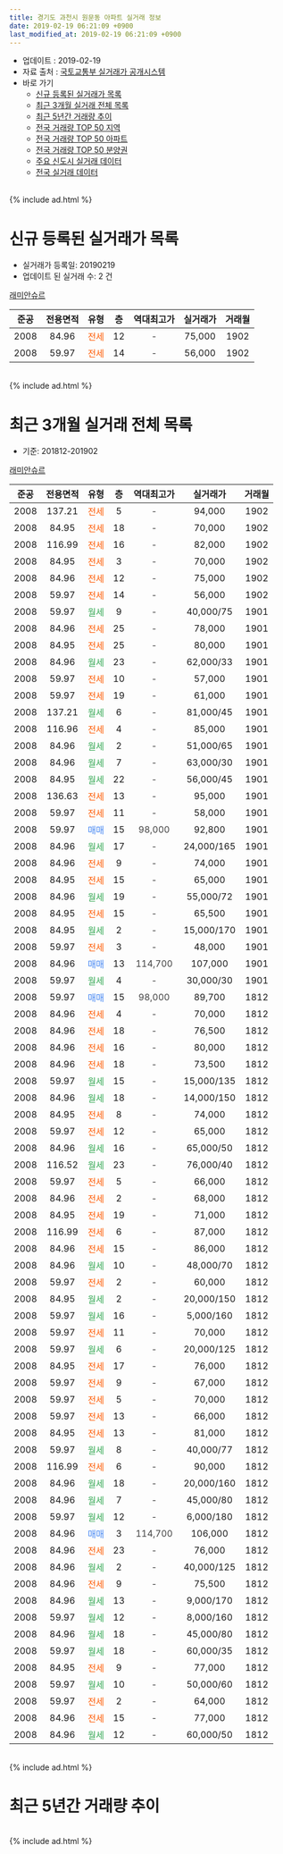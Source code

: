 ```yaml
---
title: 경기도 과천시 원문동 아파트 실거래 정보
date: 2019-02-19 06:21:09 +0900
last_modified_at: 2019-02-19 06:21:09 +0900
---
```


* 업데이트 : 2019-02-19
* 자료 출처 : [국토교통부 실거래가 공개시스템](http://rt.molit.go.kr)
* 바로 가기
    * [신규 등록된 실거래가 목록](#신규-등록된-실거래가-목록)
    * [최근 3개월 실거래 전체 목록](#최근-3개월-실거래-전체-목록)
    * [최근 5년간 거래량 추이](#최근-5년간-거래량-추이)
    * [전국 거래량 TOP 50 지역](https://ayogom.github.io/apt-trade-info/최근-3개월-전국에서-가장-거래가-많이-발생한-지역)
    * [전국 거래량 TOP 50 아파트](https://ayogom.github.io/apt-trade-info/최근-3개월-전국에서-가장-거래가-많이-발생한-아파트)
    * [전국 거래량 TOP 50 분양권](https://ayogom.github.io/apt-trade-info/최근-3개월-전국에서-가장-거래가-많이-발생한-분양권)
    * [주요 신도시 실거래 데이터](https://ayogom.github.io/apt-trade-info/주요-신도시)
    * [전국 실거래 데이터](https://ayogom.github.io/apt-trade-info/전국)
<br>
{% include ad.html %}
<br>

# 신규 등록된 실거래가 목록
* 실거래가 등록일: 20190219
* 업데이트 된 실거래 수: 2 건


[래미안슈르](https://search.naver.com/search.naver?query=%EA%B2%BD%EA%B8%B0%EB%8F%84+%EA%B3%BC%EC%B2%9C%EC%8B%9C+%EC%9B%90%EB%AC%B8%EB%8F%99+%EB%9E%98%EB%AF%B8%EC%95%88%EC%8A%88%EB%A5%B4)

|준공|전용면적|유형|층|역대최고가|실거래가|거래월|
|:---:|:---:|:---:|:---:|:---:|:---:|:---:|
|2008|84.96|<span style="color:#ff5a00">전세</span>|12|<span style="color:#444444">-</span>|75,000|1902|
|2008|59.97|<span style="color:#ff5a00">전세</span>|14|<span style="color:#444444">-</span>|56,000|1902|


<br>
{% include ad.html %}
<br>

# 최근 3개월 실거래 전체 목록
* 기준: 201812-201902


[래미안슈르](https://search.naver.com/search.naver?query=%EA%B2%BD%EA%B8%B0%EB%8F%84+%EA%B3%BC%EC%B2%9C%EC%8B%9C+%EC%9B%90%EB%AC%B8%EB%8F%99+%EB%9E%98%EB%AF%B8%EC%95%88%EC%8A%88%EB%A5%B4)

|준공|전용면적|유형|층|역대최고가|실거래가|거래월|
|:---:|:---:|:---:|:---:|:---:|:---:|:---:|
|2008|137.21|<span style="color:#ff5a00">전세</span>|5|<span style="color:#444444">-</span>|94,000|1902|
|2008|84.95|<span style="color:#ff5a00">전세</span>|18|<span style="color:#444444">-</span>|70,000|1902|
|2008|116.99|<span style="color:#ff5a00">전세</span>|16|<span style="color:#444444">-</span>|82,000|1902|
|2008|84.95|<span style="color:#ff5a00">전세</span>|3|<span style="color:#444444">-</span>|70,000|1902|
|2008|84.96|<span style="color:#ff5a00">전세</span>|12|<span style="color:#444444">-</span>|75,000|1902|
|2008|59.97|<span style="color:#ff5a00">전세</span>|14|<span style="color:#444444">-</span>|56,000|1902|
|2008|59.97|<span style="color:#34a853">월세</span>|9|<span style="color:#444444">-</span>|40,000/75|1901|
|2008|84.96|<span style="color:#ff5a00">전세</span>|25|<span style="color:#444444">-</span>|78,000|1901|
|2008|84.95|<span style="color:#ff5a00">전세</span>|25|<span style="color:#444444">-</span>|80,000|1901|
|2008|84.96|<span style="color:#34a853">월세</span>|23|<span style="color:#444444">-</span>|62,000/33|1901|
|2008|59.97|<span style="color:#ff5a00">전세</span>|10|<span style="color:#444444">-</span>|57,000|1901|
|2008|59.97|<span style="color:#ff5a00">전세</span>|19|<span style="color:#444444">-</span>|61,000|1901|
|2008|137.21|<span style="color:#34a853">월세</span>|6|<span style="color:#444444">-</span>|81,000/45|1901|
|2008|116.96|<span style="color:#ff5a00">전세</span>|4|<span style="color:#444444">-</span>|85,000|1901|
|2008|84.96|<span style="color:#34a853">월세</span>|2|<span style="color:#444444">-</span>|51,000/65|1901|
|2008|84.96|<span style="color:#34a853">월세</span>|7|<span style="color:#444444">-</span>|63,000/30|1901|
|2008|84.95|<span style="color:#34a853">월세</span>|22|<span style="color:#444444">-</span>|56,000/45|1901|
|2008|136.63|<span style="color:#ff5a00">전세</span>|13|<span style="color:#444444">-</span>|95,000|1901|
|2008|59.97|<span style="color:#ff5a00">전세</span>|11|<span style="color:#444444">-</span>|58,000|1901|
|2008|59.97|<span style="color:#4285f3">매매</span>|15|<span style="color:#444444">98,000</span>|92,800|1901|
|2008|84.96|<span style="color:#34a853">월세</span>|17|<span style="color:#444444">-</span>|24,000/165|1901|
|2008|84.96|<span style="color:#ff5a00">전세</span>|9|<span style="color:#444444">-</span>|74,000|1901|
|2008|84.95|<span style="color:#ff5a00">전세</span>|15|<span style="color:#444444">-</span>|65,000|1901|
|2008|84.96|<span style="color:#34a853">월세</span>|19|<span style="color:#444444">-</span>|55,000/72|1901|
|2008|84.95|<span style="color:#ff5a00">전세</span>|15|<span style="color:#444444">-</span>|65,500|1901|
|2008|84.95|<span style="color:#34a853">월세</span>|2|<span style="color:#444444">-</span>|15,000/170|1901|
|2008|59.97|<span style="color:#ff5a00">전세</span>|3|<span style="color:#444444">-</span>|48,000|1901|
|2008|84.96|<span style="color:#4285f3">매매</span>|13|<span style="color:#444444">114,700</span>|107,000|1901|
|2008|59.97|<span style="color:#34a853">월세</span>|4|<span style="color:#444444">-</span>|30,000/30|1901|
|2008|59.97|<span style="color:#4285f3">매매</span>|15|<span style="color:#444444">98,000</span>|89,700|1812|
|2008|84.96|<span style="color:#ff5a00">전세</span>|4|<span style="color:#444444">-</span>|70,000|1812|
|2008|84.96|<span style="color:#ff5a00">전세</span>|18|<span style="color:#444444">-</span>|76,500|1812|
|2008|84.96|<span style="color:#ff5a00">전세</span>|16|<span style="color:#444444">-</span>|80,000|1812|
|2008|84.96|<span style="color:#ff5a00">전세</span>|18|<span style="color:#444444">-</span>|73,500|1812|
|2008|59.97|<span style="color:#34a853">월세</span>|15|<span style="color:#444444">-</span>|15,000/135|1812|
|2008|84.96|<span style="color:#34a853">월세</span>|18|<span style="color:#444444">-</span>|14,000/150|1812|
|2008|84.95|<span style="color:#ff5a00">전세</span>|8|<span style="color:#444444">-</span>|74,000|1812|
|2008|59.97|<span style="color:#ff5a00">전세</span>|12|<span style="color:#444444">-</span>|65,000|1812|
|2008|84.96|<span style="color:#34a853">월세</span>|16|<span style="color:#444444">-</span>|65,000/50|1812|
|2008|116.52|<span style="color:#34a853">월세</span>|23|<span style="color:#444444">-</span>|76,000/40|1812|
|2008|59.97|<span style="color:#ff5a00">전세</span>|5|<span style="color:#444444">-</span>|66,000|1812|
|2008|84.96|<span style="color:#ff5a00">전세</span>|2|<span style="color:#444444">-</span>|68,000|1812|
|2008|84.95|<span style="color:#ff5a00">전세</span>|19|<span style="color:#444444">-</span>|71,000|1812|
|2008|116.99|<span style="color:#ff5a00">전세</span>|6|<span style="color:#444444">-</span>|87,000|1812|
|2008|84.96|<span style="color:#ff5a00">전세</span>|15|<span style="color:#444444">-</span>|86,000|1812|
|2008|84.96|<span style="color:#34a853">월세</span>|10|<span style="color:#444444">-</span>|48,000/70|1812|
|2008|59.97|<span style="color:#ff5a00">전세</span>|2|<span style="color:#444444">-</span>|60,000|1812|
|2008|84.95|<span style="color:#34a853">월세</span>|2|<span style="color:#444444">-</span>|20,000/150|1812|
|2008|59.97|<span style="color:#34a853">월세</span>|16|<span style="color:#444444">-</span>|5,000/160|1812|
|2008|59.97|<span style="color:#ff5a00">전세</span>|11|<span style="color:#444444">-</span>|70,000|1812|
|2008|59.97|<span style="color:#34a853">월세</span>|6|<span style="color:#444444">-</span>|20,000/125|1812|
|2008|84.95|<span style="color:#ff5a00">전세</span>|17|<span style="color:#444444">-</span>|76,000|1812|
|2008|59.97|<span style="color:#ff5a00">전세</span>|9|<span style="color:#444444">-</span>|67,000|1812|
|2008|59.97|<span style="color:#ff5a00">전세</span>|5|<span style="color:#444444">-</span>|70,000|1812|
|2008|59.97|<span style="color:#ff5a00">전세</span>|13|<span style="color:#444444">-</span>|66,000|1812|
|2008|84.95|<span style="color:#ff5a00">전세</span>|13|<span style="color:#444444">-</span>|81,000|1812|
|2008|59.97|<span style="color:#34a853">월세</span>|8|<span style="color:#444444">-</span>|40,000/77|1812|
|2008|116.99|<span style="color:#ff5a00">전세</span>|6|<span style="color:#444444">-</span>|90,000|1812|
|2008|84.96|<span style="color:#34a853">월세</span>|18|<span style="color:#444444">-</span>|20,000/160|1812|
|2008|84.96|<span style="color:#34a853">월세</span>|7|<span style="color:#444444">-</span>|45,000/80|1812|
|2008|59.97|<span style="color:#34a853">월세</span>|12|<span style="color:#444444">-</span>|6,000/180|1812|
|2008|84.96|<span style="color:#4285f3">매매</span>|3|<span style="color:#444444">114,700</span>|106,000|1812|
|2008|84.96|<span style="color:#ff5a00">전세</span>|23|<span style="color:#444444">-</span>|76,000|1812|
|2008|84.96|<span style="color:#34a853">월세</span>|2|<span style="color:#444444">-</span>|40,000/125|1812|
|2008|84.96|<span style="color:#ff5a00">전세</span>|9|<span style="color:#444444">-</span>|75,500|1812|
|2008|84.96|<span style="color:#34a853">월세</span>|13|<span style="color:#444444">-</span>|9,000/170|1812|
|2008|59.97|<span style="color:#34a853">월세</span>|12|<span style="color:#444444">-</span>|8,000/160|1812|
|2008|84.96|<span style="color:#34a853">월세</span>|18|<span style="color:#444444">-</span>|45,000/80|1812|
|2008|59.97|<span style="color:#34a853">월세</span>|18|<span style="color:#444444">-</span>|60,000/35|1812|
|2008|84.95|<span style="color:#ff5a00">전세</span>|9|<span style="color:#444444">-</span>|77,000|1812|
|2008|59.97|<span style="color:#34a853">월세</span>|10|<span style="color:#444444">-</span>|50,000/60|1812|
|2008|59.97|<span style="color:#ff5a00">전세</span>|2|<span style="color:#444444">-</span>|64,000|1812|
|2008|84.96|<span style="color:#ff5a00">전세</span>|15|<span style="color:#444444">-</span>|77,000|1812|
|2008|84.96|<span style="color:#34a853">월세</span>|12|<span style="color:#444444">-</span>|60,000/50|1812|


<br>
{% include ad.html %}
<br>

# 최근 5년간 거래량 추이


<div style="width:100%;">
    <canvas id="deal_progress" height="200"></canvas>
</div>

<script>
new Chart(document.getElementById("deal_progress"), {
    type: 'line',
    data: {
        labels: ['201402','201403','201404','201405','201406','201407','201408','201409','201410','201411','201412','201501','201502','201503','201504','201505','201506','201507','201508','201509','201510','201511','201512','201601','201602','201603','201604','201605','201606','201607','201608','201609','201610','201611','201612','201701','201702','201703','201704','201705','201706','201707','201708','201709','201710','201711','201712','201801','201802','201803','201804','201805','201806','201807','201808','201809','201810','201811','201812','201901','201902'],
        datasets: [{
            label: '매매',
            pointRadius: 1,
            data: [21, 14, 2, 9, 13, 16, 25, 27, 15, 12, 17, 29, 23, 33, 35, 24, 43, 35, 24, 32, 33, 19, 8, 7, 20, 34, 68, 67, 49, 27, 29, 35, 56, 16, 13, 8, 28, 29, 25, 32, 29, 68, 13, 19, 23, 39, 64, 63, 15, 13, 5, 7, 1, 12, 61, 11, 4, 6, 2, 2, 0],
            borderColor: "rgba(255, 201, 14, 1)",
            backgroundColor: "rgba(255, 201, 14, 0.5)",
            fill: false,
            lineTension: 0
        },{
            label: '전월세',
            pointRadius: 1,
            data: [71, 45, 44, 53, 55, 83, 68, 89, 89, 86, 86, 70, 64, 51, 36, 43, 40, 35, 26, 35, 24, 21, 37, 49, 56, 47, 35, 40, 41, 47, 53, 65, 67, 43, 46, 33, 24, 34, 19, 20, 35, 29, 26, 28, 29, 32, 38, 38, 39, 46, 32, 31, 27, 36, 42, 54, 54, 51, 43, 21, 6],
            borderColor: "rgba(0, 141, 185, 1)",
            backgroundColor: "rgba(0, 141, 185, 0.5)",
            fill: false,
            lineTension: 0
        }
        ]
    },
    options: {
        responsive: true,
        title: {
            display: false
        },
        tooltips: {
            mode: 'index',
            intersect: false
        },
        hover: {
            mode: 'nearest',
            intersect: true
        },
        scales: {
            xAxes: [{
                display: true,
                scaleLabel: {
                    display: true,
                    labelString: '년/월'
                }
            }],
            yAxes: [{
                display: true,
                ticks: {
                    suggestedMin: 0,
                },
                scaleLabel: {
                    display: true,
                    labelString: '실거래 수'
                }
            }]
        }
    }
});

</script>


<br>
{% include ad.html %}
<br>

